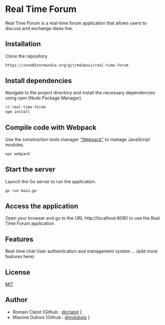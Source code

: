 # Real Time Forum

Real Time Forum is a real-time forum application that allows users to discuss and exchange ideas live.
## Installation

Clone the repository

```bash
https://zone01normandie.org/git/mdubois/real-time-forum
```

## Install dependencies
Navigate to the project directory and install the necessary dependencies using npm (Node Package Manager).

````bash
cd real-time-forum
npm install
````

## Compile code with Webpack

Use the construction tools manager ["Webpack"](https://webpack.js.org/loaders/) to manage JavaScript modules.

```bash
npx webpack
```

## Start the server
Launch the Go server to run the application.

````bash
go run main.go
````

## Access the application

Open your browser and go to the URL http://localhost:8080 to use the Real Time Forum application.

## Features

Real-time chat
User authentication and management system
... (add more features here)
## License

[MIT](https://choosealicense.com/licenses/mit/)

## Author

- Romain Clatot [Github : [@rclatot](https://zone01normandie.org/git/rclatot) ]
- Maxime Dubois [Github : [@mdubois](https://zone01normandie.org/git/mdubois) ]